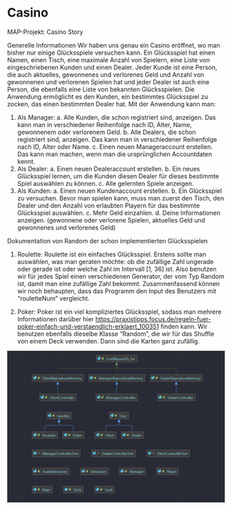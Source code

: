 # Casino
MAP-Projekt: Casino Story

Generelle Informationen
Wir haben uns genau ein Casino eröffnet, wo man bisher nur einige Glücksspiele versuchen kann. Ein Glücksspiel hat einen Namen, einen Tisch, eine maximale Anzahl von Spielern, eine Liste von eingeschriebenen Kunden und einen Dealer. Jeder Kunde ist eine Person, die auch aktuelles, gewonnenes und verlorenes Geld und Anzahl von gewonnenen und verlorenen Spielen hat und jeder Dealer ist auch eine Person, die ebenfalls eine Liste von bekannten Glücksspielen.
Die Anwendung ermöglicht es den Kunden, ein bestimmtes Glücksspiel zu zocken, das einen bestimmten Dealer hat.
Mit der Anwendung kann man:
1.	Als Manager:
      a.	Alle Kunden, die schon registriert sind, anzeigen. Das kann man in verschiedener Reihenfolge nach ID, Alter, Name, gewonnenem oder verlorenem Geld.
      b.	Alle Dealers, die schon registriert sind, anzeigen. Das kann man in verschiedener Reihenfolge nach ID, Alter oder Name.
      c.	Einen neuen Manageraccount erstellen. Das kann man machen, wenn man die ursprünglichen Accountdaten kennt.
2.	Als Dealer:
      a.	Einen neuen Dealeraccount erstellen.
      b.	Ein neues Glücksspiel lernen, um die Kunden diesen Dealer für dieses bestimmte Spiel auswählen zu können.
      c.	Alle gelernten Spiele anzeigen.
3.	Als Kunden:
      a.	Einen neuen Kundenaccount erstellen.
      b.	Ein Glücksspiel zu versuchen. Bevor man spielen kann, muss man zuerst den Tisch, den Dealer und den Anzahl von erlaubten Playern für das bestimmte Glücksspiel auswählen.
      c.	Mehr Geld einzahlen.
      d.	Deine Informationen anzeigen. (gewonnene oder verlorene Spielen, aktuelles Geld und gewonnenes und verlorenes Geld)


Dokumentation von Random der schon implementierten Glücksspielen

1.	Roulette:
      Roulette ist ein einfaches Glücksspiel. Erstens sollte man auswählen, was man geraten möchte: ob die zufällige Zahl ungerade oder gerade ist oder welche Zahl im Intervall [1, 36] ist.
      Also benutzen wir für jedes Spiel einen verschiedenen Generator, der vom Typ Random ist, damit man eine zufällige Zahl bekommt. Zusammenfassend können wir noch behaupten, dass das Programm den Input des Benutzers mit “rouletteNum” vergleicht.


2.	Poker:
      Poker ist ein viel kompliziertes Glücksspiel, sodass man mehrere Informationen darüber hier https://praxistipps.focus.de/regeln-fuer-poker-einfach-und-verstaendlich-erklaert_100351 finden kann.
      Wir benutzen ebenfalls dieselbe Klasse “Random”, die wir für das Shuffle von einem Deck verwenden. Dann sind die Karten ganz zufällig.

![img_3.png](img_3.png)




